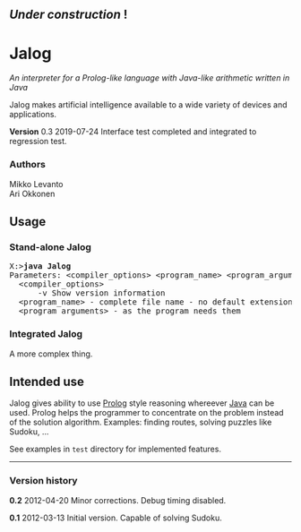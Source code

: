
## *Under construction* !
# Jalog

*An interpreter for a Prolog-like language with Java-like arithmetic written in Java*

Jalog makes artificial intelligence available to a wide variety of devices and applications.

**Version** 0.3 2019-07-24 Interface test completed and integrated to regression test.

### Authors
Mikko Levanto<br>
Ari Okkonen
## Usage
### Stand-alone Jalog
<pre>
X:><b>java Jalog</b>
Parameters: &lt;compiler_options> &lt;program_name> &lt;program_arguments>
  &lt;compiler_options>
      -v Show version information
  &lt;program_name> - complete file name - no default extensions
  &lt;program_arguments> - as the program needs them
</pre>
### Integrated Jalog
A more complex thing.

## Intended use

Jalog gives ability to use [Prolog](https://en.wikipedia.org/wiki/Prolog) style reasoning whereever [Java](https://en.wikipedia.org/wiki/Java_%28programming_language%29) can be used. Prolog helps the programmer to concentrate on the problem instead of the solution algorithm. Examples: finding routes, solving puzzles like Sudoku, ...

See examples in `test` directory for implemented features.

----------
### Version history
**0.2** 2012-04-20 Minor corrections. Debug timing disabled.

**0.1** 2012-03-13 Initial version. Capable of solving Sudoku.

